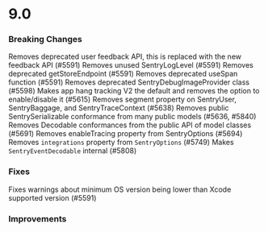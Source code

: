 # 9.0

### Breaking Changes

Removes deprecated user feedback API, this is replaced with the new feedback API (#5591)
Removes unused SentryLogLevel (#5591)
Removes deprecated getStoreEndpoint (#5591)
Removes deprecated useSpan function (#5591)
Removes deprecated SentryDebugImageProvider class (#5598)
Makes app hang tracking V2 the default and removes the option to enable/disable it (#5615)
Removes segment property on SentryUser, SentryBaggage, and SentryTraceContext (#5638)
Removes public SentrySerializable conformance from many public models (#5636, #5840)
Removes Decodable conformances from the public API of model classes (#5691)
Removes enableTracing property from SentryOptions (#5694)
Removes `integrations` property from `SentryOptions` (#5749)
Makes `SentryEventDecodable` internal (#5808)

### Fixes

Fixes warnings about minimum OS version being lower than Xcode supported version (#5591)

### Improvements
